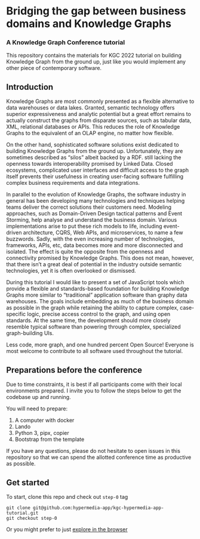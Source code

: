 # Bridging the gap between business domains and Knowledge Graphs
### A Knowledge Graph Conference tutorial

This repository contains the materials for KGC 2022 tutorial on building Knowledge Graph from the ground up, just like you would implement any other piece of contemporary software.

## Introduction

Knowledge Graphs are most commonly presented as a flexible alternative to data warehouses or data lakes. Granted, semantic technology offers superior expressiveness and analytic potential but a great effort remains to actually construct the graphs from disparate sources, such as tabular data, XML, relational databases or APIs. This reduces the role of Knowledge Graphs to the equivalent of an OLAP engine, no matter how flexible.

On the other hand, sophisticated software solutions exist dedicated to building Knowledge Graphs from the ground up. Unfortunately, they are sometimes described as “silos” albeit backed by a RDF. still lacking the openness towards interoperability promised by Linked Data. Closed ecosystems, complicated user interfaces and difficult access to the graph itself prevents their usefulness in creating user-facing software fulfilling complex business requirements and data integrations.

In parallel to the evolution of Knowledge Graphs, the software industry in general has been developing many technologies and techniques helping teams deliver the correct solutions their customers need. Modeling approaches, such as Domain-Driven Design tactical patterns and Event Storming, help analyse and understand the business domain. Various implementations arise to put these rich models to life, including event-driven architecture, CQRS, Web APIs, and microservices, to name a few buzzwords. Sadly, with the even increasing number of technologies, frameworks, APIs, etc, data becomes more and more disconnected and isolated. The effect is quite the opposite from the openness and connectivity promised by Knowledge Graphs. This does not mean, however, that there isn’t a great deal of potential in the industry outside semantic technologies, yet it is often overlooked or dismissed.

During this tutorial I would like to present a set of JavaScript tools which provide a flexible and standards-based foundation for building Knowledge Graphs more similar to “traditional” application software than graphy data warehouses. The goals include embedding as much of the business domain as possible in the graph while retaining the ability to capture complex, case-specific logic, precise access control to the graph, and using open standards. At the same time, the development should more closely resemble typical software than powering through complex, specialized graph-building UIs.

Less code, more graph, and one hundred percent Open Source! Everyone is most welcome to contribute to all software used throughout the tutorial.

## Preparations before the conference

Due to time constraints, it is best if all participants come with their local environments prepared. I invite you to follow the steps below to get the codebase up and running.

You will need to prepare:

1. A computer with docker
2. Lando
3. Python 3, pipx, copier
4. Bootstrap from the template

If you have any questions, please do not hesitate to open issues in this repository so that we can spend the allotted conference time as productive as possible.

## Get started

To start, clone this repo and check out `step-0` tag

```
git clone git@github.com:hypermedia-app/kgc-hypermedia-app-tutorial.git
git checkout step-0
```

Or you might prefer to just [explore in the browser](https://a.maze.link/kgc-tutorial-start)
